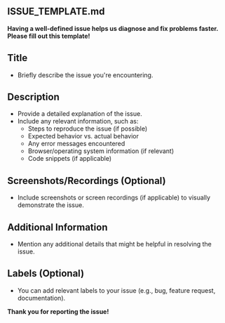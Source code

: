 ## ISSUE_TEMPLATE.md

**Having a well-defined issue helps us diagnose and fix problems faster. Please fill out this template!**

## Title

* Briefly describe the issue you're encountering.

## Description

* Provide a detailed explanation of the issue. 
* Include any relevant information, such as:
    * Steps to reproduce the issue (if possible)
    * Expected behavior vs. actual behavior
    * Any error messages encountered
    * Browser/operating system information (if relevant)
    * Code snippets (if applicable)

## Screenshots/Recordings (Optional)

* Include screenshots or screen recordings (if applicable) to visually demonstrate the issue.

## Additional Information

* Mention any additional details that might be helpful in resolving the issue.

## Labels (Optional)

* You can add relevant labels to your issue (e.g., bug, feature request, documentation).

**Thank you for reporting the issue!**
